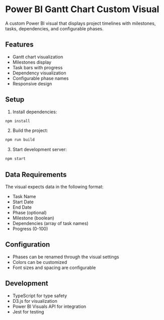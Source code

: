# Power BI Gantt Chart Custom Visual

A custom Power BI visual that displays project timelines with milestones, tasks, dependencies, and configurable phases.

## Features

- Gantt chart visualization
- Milestones display
- Task bars with progress
- Dependency visualization
- Configurable phase names
- Responsive design

## Setup

1. Install dependencies:
```bash
npm install
```

2. Build the project:
```bash
npm run build
```

3. Start development server:
```bash
npm start
```

## Data Requirements

The visual expects data in the following format:
- Task Name
- Start Date
- End Date
- Phase (optional)
- Milestone (boolean)
- Dependencies (array of task names)
- Progress (0-100)

## Configuration

- Phases can be renamed through the visual settings
- Colors can be customized
- Font sizes and spacing are configurable

## Development

- TypeScript for type safety
- D3.js for visualization
- Power BI Visuals API for integration
- Jest for testing
